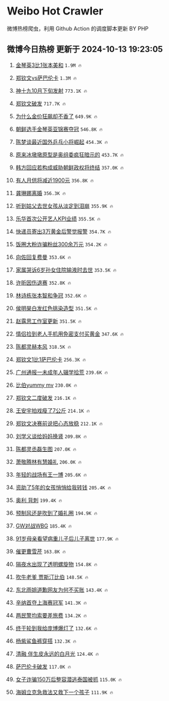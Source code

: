 # Weibo Hot Crawler 



微博热榜爬虫，利用 Github Action 的调度脚本更新 BY PHP 


## 微博今日热榜 更新于 2024-10-13 19:23:05 
1. [金琴英3比1张本美和](https://s.weibo.com/weibo?q=%23%E9%87%91%E7%90%B4%E8%8B%B13%E6%AF%941%E5%BC%A0%E6%9C%AC%E7%BE%8E%E5%92%8C%23&t=31&band_rank=1&Refer=top) `1.9M 🔥` 

1. [郑钦文vs萨巴伦卡](https://s.weibo.com/weibo?q=%23%E9%83%91%E9%92%A6%E6%96%87vs%E8%90%A8%E5%B7%B4%E4%BC%A6%E5%8D%A1%23&t=31&band_rank=2&Refer=top) `1.3M 🔥` 

1. [神十九10月下旬发射](https://s.weibo.com/weibo?q=%23%E7%A5%9E%E5%8D%81%E4%B9%9D10%E6%9C%88%E4%B8%8B%E6%97%AC%E5%8F%91%E5%B0%84%23&t=31&band_rank=3&Refer=top) `773.1K 🔥` 

1. [郑钦文破发](https://s.weibo.com/weibo?q=%23%E9%83%91%E9%92%A6%E6%96%87%E7%A0%B4%E5%8F%91%23&t=31&band_rank=4&Refer=top) `717.7K 🔥` 

1. [为什么金价狂飙却不香了](https://s.weibo.com/weibo?q=%23%E4%B8%BA%E4%BB%80%E4%B9%88%E9%87%91%E4%BB%B7%E7%8B%82%E9%A3%99%E5%8D%B4%E4%B8%8D%E9%A6%99%E4%BA%86%23&t=31&band_rank=5&Refer=top) `649.9K 🔥` 

1. [朝鲜选手金琴英亚锦赛夺冠](https://s.weibo.com/weibo?q=%23%E6%9C%9D%E9%B2%9C%E9%80%89%E6%89%8B%E9%87%91%E7%90%B4%E8%8B%B1%E4%BA%9A%E9%94%A6%E8%B5%9B%E5%A4%BA%E5%86%A0%23&t=31&band_rank=6&Refer=top) `546.8K 🔥` 

1. [陈梦谈最近国外乒乓小将崛起](https://s.weibo.com/weibo?q=%23%E9%99%88%E6%A2%A6%E8%B0%88%E6%9C%80%E8%BF%91%E5%9B%BD%E5%A4%96%E4%B9%92%E4%B9%93%E5%B0%8F%E5%B0%86%E5%B4%9B%E8%B5%B7%23&t=31&band_rank=7&Refer=top) `454.3K 🔥` 

1. [原来冰墩墩原型是奥组委疯狂暗示的](https://s.weibo.com/weibo?q=%23%E5%8E%9F%E6%9D%A5%E5%86%B0%E5%A2%A9%E5%A2%A9%E5%8E%9F%E5%9E%8B%E6%98%AF%E5%A5%A5%E7%BB%84%E5%A7%94%E7%96%AF%E7%8B%82%E6%9A%97%E7%A4%BA%E7%9A%84%23&t=31&band_rank=8&Refer=top) `453.7K 🔥` 

1. [韩方回应若构成威胁朝鲜政权将终结](https://s.weibo.com/weibo?q=%23%E9%9F%A9%E6%96%B9%E5%9B%9E%E5%BA%94%E8%8B%A5%E6%9E%84%E6%88%90%E5%A8%81%E8%83%81%E6%9C%9D%E9%B2%9C%E6%94%BF%E6%9D%83%E5%B0%86%E7%BB%88%E7%BB%93%23&t=31&band_rank=9&Refer=top) `357.0K 🔥` 

1. [有人月供将减近1900元](https://s.weibo.com/weibo?q=%23%E6%9C%89%E4%BA%BA%E6%9C%88%E4%BE%9B%E5%B0%86%E5%87%8F%E8%BF%911900%E5%85%83%23&t=31&band_rank=10&Refer=top) `356.8K 🔥` 

1. [龚琳娜离婚](https://s.weibo.com/weibo?q=%23%E9%BE%9A%E7%90%B3%E5%A8%9C%E7%A6%BB%E5%A9%9A%23&t=31&band_rank=11&Refer=top) `356.3K 🔥` 

1. [听到姑父去世女孩从淡定到泪崩](https://s.weibo.com/weibo?q=%23%E5%90%AC%E5%88%B0%E5%A7%91%E7%88%B6%E5%8E%BB%E4%B8%96%E5%A5%B3%E5%AD%A9%E4%BB%8E%E6%B7%A1%E5%AE%9A%E5%88%B0%E6%B3%AA%E5%B4%A9%23&t=31&band_rank=12&Refer=top) `355.9K 🔥` 

1. [乐华首次公开艺人KPI业绩](https://s.weibo.com/weibo?q=%23%E4%B9%90%E5%8D%8E%E9%A6%96%E6%AC%A1%E5%85%AC%E5%BC%80%E8%89%BA%E4%BA%BAKPI%E4%B8%9A%E7%BB%A9%23&t=31&band_rank=13&Refer=top) `355.5K 🔥` 

1. [快递员寄出3万黄金后警觉报警](https://s.weibo.com/weibo?q=%23%E5%BF%AB%E9%80%92%E5%91%98%E5%AF%84%E5%87%BA3%E4%B8%87%E9%BB%84%E9%87%91%E5%90%8E%E8%AD%A6%E8%A7%89%E6%8A%A5%E8%AD%A6%23&t=31&band_rank=14&Refer=top) `354.7K 🔥` 

1. [饭圈大粉诈骗粉丝300余万元](https://s.weibo.com/weibo?q=%23%E9%A5%AD%E5%9C%88%E5%A4%A7%E7%B2%89%E8%AF%88%E9%AA%97%E7%B2%89%E4%B8%9D300%E4%BD%99%E4%B8%87%E5%85%83%23&t=31&band_rank=15&Refer=top) `354.2K 🔥` 

1. [向佐回复费曼](https://s.weibo.com/weibo?q=%23%E5%90%91%E4%BD%90%E5%9B%9E%E5%A4%8D%E8%B4%B9%E6%9B%BC%23&t=31&band_rank=16&Refer=top) `353.6K 🔥` 

1. [家属哭诉6岁孙女住院输液时去世](https://s.weibo.com/weibo?q=%23%E5%AE%B6%E5%B1%9E%E5%93%AD%E8%AF%896%E5%B2%81%E5%AD%99%E5%A5%B3%E4%BD%8F%E9%99%A2%E8%BE%93%E6%B6%B2%E6%97%B6%E5%8E%BB%E4%B8%96%23&t=31&band_rank=17&Refer=top) `353.5K 🔥` 

1. [许昕因伤退赛](https://s.weibo.com/weibo?q=%23%E8%AE%B8%E6%98%95%E5%9B%A0%E4%BC%A4%E9%80%80%E8%B5%9B%23&t=31&band_rank=18&Refer=top) `352.8K 🔥` 

1. [林诗栋张本智和争冠](https://s.weibo.com/weibo?q=%23%E6%9E%97%E8%AF%97%E6%A0%8B%E5%BC%A0%E6%9C%AC%E6%99%BA%E5%92%8C%E4%BA%89%E5%86%A0%23&t=31&band_rank=19&Refer=top) `352.6K 🔥` 

1. [侯明昊白发红色挑染造型](https://s.weibo.com/weibo?q=%E4%BE%AF%E6%98%8E%E6%98%8A%E7%99%BD%E5%8F%91%E7%BA%A2%E8%89%B2%E6%8C%91%E6%9F%93%E9%80%A0%E5%9E%8B&t=31&band_rank=20&Refer=top) `351.5K 🔥` 

1. [赵露思工作室更新](https://s.weibo.com/weibo?q=%E8%B5%B5%E9%9C%B2%E6%80%9D%E5%B7%A5%E4%BD%9C%E5%AE%A4%E6%9B%B4%E6%96%B0&t=31&band_rank=21&Refer=top) `351.5K 🔥` 

1. [情侣捡到老人手机用免密支付买黄金](https://s.weibo.com/weibo?q=%23%E6%83%85%E4%BE%A3%E6%8D%A1%E5%88%B0%E8%80%81%E4%BA%BA%E6%89%8B%E6%9C%BA%E7%94%A8%E5%85%8D%E5%AF%86%E6%94%AF%E4%BB%98%E4%B9%B0%E9%BB%84%E9%87%91%23&t=31&band_rank=22&Refer=top) `347.6K 🔥` 

1. [陈都灵赫本风](https://s.weibo.com/weibo?q=%23%E9%99%88%E9%83%BD%E7%81%B5%E8%B5%AB%E6%9C%AC%E9%A3%8E%23&t=31&band_rank=23&Refer=top) `318.5K 🔥` 

1. [郑钦文1比1萨巴伦卡](https://s.weibo.com/weibo?q=%23%E9%83%91%E9%92%A6%E6%96%871%E6%AF%941%E8%90%A8%E5%B7%B4%E4%BC%A6%E5%8D%A1%23&t=31&band_rank=24&Refer=top) `256.3K 🔥` 

1. [广州通报一未成年人辍学拾荒](https://s.weibo.com/weibo?q=%23%E5%B9%BF%E5%B7%9E%E9%80%9A%E6%8A%A5%E4%B8%80%E6%9C%AA%E6%88%90%E5%B9%B4%E4%BA%BA%E8%BE%8D%E5%AD%A6%E6%8B%BE%E8%8D%92%23&t=31&band_rank=25&Refer=top) `239.6K 🔥` 

1. [比伯yummy mv](https://s.weibo.com/weibo?q=%E6%AF%94%E4%BC%AFyummy%20mv&t=31&band_rank=26&Refer=top) `230.0K 🔥` 

1. [郑钦文二度破发](https://s.weibo.com/weibo?q=%23%E9%83%91%E9%92%A6%E6%96%87%E4%BA%8C%E5%BA%A6%E7%A0%B4%E5%8F%91%23&t=31&band_rank=27&Refer=top) `216.1K 🔥` 

1. [王安宇拍戏瘦了7公斤](https://s.weibo.com/weibo?q=%E7%8E%8B%E5%AE%89%E5%AE%87%E6%8B%8D%E6%88%8F%E7%98%A6%E4%BA%867%E5%85%AC%E6%96%A4&t=31&band_rank=28&Refer=top) `214.1K 🔥` 

1. [郑钦文决赛前说把心态放稳](https://s.weibo.com/weibo?q=%23%E9%83%91%E9%92%A6%E6%96%87%E5%86%B3%E8%B5%9B%E5%89%8D%E8%AF%B4%E6%8A%8A%E5%BF%83%E6%80%81%E6%94%BE%E7%A8%B3%23&t=31&band_rank=29&Refer=top) `212.1K 🔥` 

1. [刘学义谈给妈妈换肾](https://s.weibo.com/weibo?q=%E5%88%98%E5%AD%A6%E4%B9%89%E8%B0%88%E7%BB%99%E5%A6%88%E5%A6%88%E6%8D%A2%E8%82%BE&t=31&band_rank=30&Refer=top) `209.8K 🔥` 

1. [陈都灵丞磊生图](https://s.weibo.com/weibo?q=%23%E9%99%88%E9%83%BD%E7%81%B5%E4%B8%9E%E7%A3%8A%E7%94%9F%E5%9B%BE%23&t=31&band_rank=31&Refer=top) `207.0K 🔥` 

1. [萧敬腾林有慧婚礼](https://s.weibo.com/weibo?q=%E8%90%A7%E6%95%AC%E8%85%BE%E6%9E%97%E6%9C%89%E6%85%A7%E5%A9%9A%E7%A4%BC&t=31&band_rank=32&Refer=top) `206.0K 🔥` 

1. [年轻的战场有王一博](https://s.weibo.com/weibo?q=%23%E5%B9%B4%E8%BD%BB%E7%9A%84%E6%88%98%E5%9C%BA%E6%9C%89%E7%8E%8B%E4%B8%80%E5%8D%9A%23&t=31&band_rank=33&Refer=top) `205.6K 🔥` 

1. [资助了5年的女孩悄悄给我转钱](https://s.weibo.com/weibo?q=%E8%B5%84%E5%8A%A9%E4%BA%865%E5%B9%B4%E7%9A%84%E5%A5%B3%E5%AD%A9%E6%82%84%E6%82%84%E7%BB%99%E6%88%91%E8%BD%AC%E9%92%B1&t=31&band_rank=34&Refer=top) `205.4K 🔥` 

1. [奥利 背刺](https://s.weibo.com/weibo?q=%E5%A5%A5%E5%88%A9%20%E8%83%8C%E5%88%BA&t=31&band_rank=35&Refer=top) `199.4K 🔥` 

1. [预制风还是吹到了婚礼圈](https://s.weibo.com/weibo?q=%23%E9%A2%84%E5%88%B6%E9%A3%8E%E8%BF%98%E6%98%AF%E5%90%B9%E5%88%B0%E4%BA%86%E5%A9%9A%E7%A4%BC%E5%9C%88%23&t=31&band_rank=36&Refer=top) `194.9K 🔥` 

1. [GW对战WBG](https://s.weibo.com/weibo?q=%23GW%E5%AF%B9%E6%88%98WBG%23&t=31&band_rank=37&Refer=top) `185.4K 🔥` 

1. [91岁母亲看望病重儿子后儿子离世](https://s.weibo.com/weibo?q=%2391%E5%B2%81%E6%AF%8D%E4%BA%B2%E7%9C%8B%E6%9C%9B%E7%97%85%E9%87%8D%E5%84%BF%E5%AD%90%E5%90%8E%E5%84%BF%E5%AD%90%E7%A6%BB%E4%B8%96%23&t=31&band_rank=38&Refer=top) `177.9K 🔥` 

1. [催更曹雪芹](https://s.weibo.com/weibo?q=%23%E5%82%AC%E6%9B%B4%E6%9B%B9%E9%9B%AA%E8%8A%B9%23&t=31&band_rank=39&Refer=top) `163.8K 🔥` 

1. [隔夜水出现了透明螺旋物](https://s.weibo.com/weibo?q=%E9%9A%94%E5%A4%9C%E6%B0%B4%E5%87%BA%E7%8E%B0%E4%BA%86%E9%80%8F%E6%98%8E%E8%9E%BA%E6%97%8B%E7%89%A9&t=31&band_rank=40&Refer=top) `154.8K 🔥` 

1. [吹牛老爹 贾斯汀比伯](https://s.weibo.com/weibo?q=%E5%90%B9%E7%89%9B%E8%80%81%E7%88%B9%20%E8%B4%BE%E6%96%AF%E6%B1%80%E6%AF%94%E4%BC%AF&t=31&band_rank=41&Refer=top) `148.5K 🔥` 

1. [东北雨姐道歉网友为何不买账](https://s.weibo.com/weibo?q=%23%E4%B8%9C%E5%8C%97%E9%9B%A8%E5%A7%90%E9%81%93%E6%AD%89%E7%BD%91%E5%8F%8B%E4%B8%BA%E4%BD%95%E4%B8%8D%E4%B9%B0%E8%B4%A6%23&t=31&band_rank=42&Refer=top) `143.4K 🔥` 

1. [辛纳首夺上海赛冠军](https://s.weibo.com/weibo?q=%23%E8%BE%9B%E7%BA%B3%E9%A6%96%E5%A4%BA%E4%B8%8A%E6%B5%B7%E8%B5%9B%E5%86%A0%E5%86%9B%23&t=31&band_rank=43&Refer=top) `141.3K 🔥` 

1. [两民警均索要差旅费](https://s.weibo.com/weibo?q=%23%E4%B8%A4%E6%B0%91%E8%AD%A6%E5%9D%87%E7%B4%A2%E8%A6%81%E5%B7%AE%E6%97%85%E8%B4%B9%23&t=31&band_rank=44&Refer=top) `134.2K 🔥` 

1. [终于轮到我给庞博爆灯了](https://s.weibo.com/weibo?q=%E7%BB%88%E4%BA%8E%E8%BD%AE%E5%88%B0%E6%88%91%E7%BB%99%E5%BA%9E%E5%8D%9A%E7%88%86%E7%81%AF%E4%BA%86&t=31&band_rank=45&Refer=top) `132.6K 🔥` 

1. [杨紫鲨鱼裤穿搭](https://s.weibo.com/weibo?q=%23%E6%9D%A8%E7%B4%AB%E9%B2%A8%E9%B1%BC%E8%A3%A4%E7%A9%BF%E6%90%AD%23&t=31&band_rank=46&Refer=top) `132.3K 🔥` 

1. [清融 伴生皮永远的白月光](https://s.weibo.com/weibo?q=%E6%B8%85%E8%9E%8D%20%E4%BC%B4%E7%94%9F%E7%9A%AE%E6%B0%B8%E8%BF%9C%E7%9A%84%E7%99%BD%E6%9C%88%E5%85%89&t=31&band_rank=47&Refer=top) `124.4K 🔥` 

1. [萨巴伦卡破发](https://s.weibo.com/weibo?q=%23%E8%90%A8%E5%B7%B4%E4%BC%A6%E5%8D%A1%E7%A0%B4%E5%8F%91%23&t=31&band_rank=48&Refer=top) `117.0K 🔥` 

1. [女子诈骗150万后整容潜逃泰国被抓](https://s.weibo.com/weibo?q=%23%E5%A5%B3%E5%AD%90%E8%AF%88%E9%AA%97150%E4%B8%87%E5%90%8E%E6%95%B4%E5%AE%B9%E6%BD%9C%E9%80%83%E6%B3%B0%E5%9B%BD%E8%A2%AB%E6%8A%93%23&t=31&band_rank=49&Refer=top) `115.0K 🔥` 

1. [海姆立克急救法又救下一个孩子](https://s.weibo.com/weibo?q=%23%E6%B5%B7%E5%A7%86%E7%AB%8B%E5%85%8B%E6%80%A5%E6%95%91%E6%B3%95%E5%8F%88%E6%95%91%E4%B8%8B%E4%B8%80%E4%B8%AA%E5%AD%A9%E5%AD%90%23&t=31&band_rank=50&Refer=top) `111.9K 🔥` 

